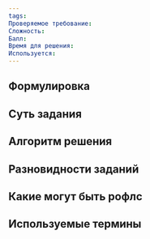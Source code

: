 ```yaml
---
tags: 
Проверяемое требование: 
Сложность: 
Балл: 
Время для решения: 
Используется:
---
```

## Формулировка


## Суть задания


## Алгоритм решения


## Разновидности заданий


## Какие могут быть рофлс


## Используемые термины

